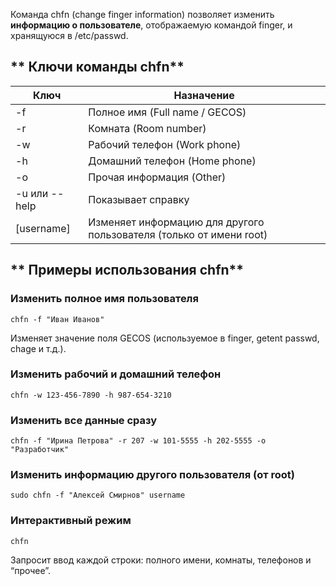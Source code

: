 Команда chfn (change finger information) позволяет изменить **информацию о пользователе**, отображаемую командой finger, и хранящуюся в /etc/passwd.

## ** Ключи команды chfn**

|**Ключ**|**Назначение**|
|---|---|
|-f|Полное имя (Full name / GECOS)|
|-r|Комната (Room number)|
|-w|Рабочий телефон (Work phone)|
|-h|Домашний телефон (Home phone)|
|-o|Прочая информация (Other)|
|-u или --help|Показывает справку|
|[username]|Изменяет информацию для другого пользователя (только от имени root)|

## ** Примеры использования chfn**

### **Изменить полное имя пользователя**
```
chfn -f "Иван Иванов"
```
Изменяет значение поля GECOS (используемое в finger, getent passwd, chage и т.д.).

### **Изменить рабочий и домашний телефон**
```
chfn -w 123-456-7890 -h 987-654-3210
```

### **Изменить все данные сразу**
```
chfn -f "Ирина Петрова" -r 207 -w 101-5555 -h 202-5555 -o "Разработчик"
```

### **Изменить информацию другого пользователя (от root)**
```
sudo chfn -f "Алексей Смирнов" username
```

### **Интерактивный режим**
```
chfn
```

Запросит ввод каждой строки: полного имени, комнаты, телефонов и “прочее”.
